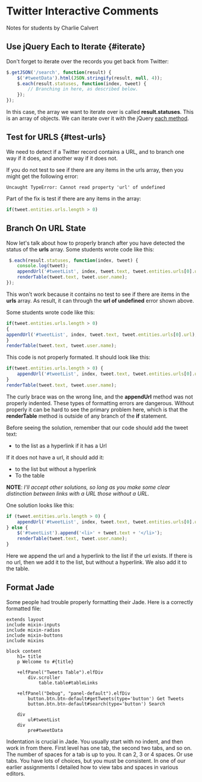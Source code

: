 # Twitter Interactive Comments

Notes for students by Charlie Calvert

## Use jQuery Each to Iterate {#iterate}

Don't forget to iterate over the records you get back from Twitter:

```javascript
$.getJSON('/search', function(result) {
    $('#tweetData').html(JSON.stringify(result, null, 4));
	$.each(result.statuses, function(index, tweet) {
		// Branching in here, as described below.
    });
});
```

In this case, the array we want to iterate over is called **result.statuses**. This is an array of objects. We can iterate over it with the jQuery [each method](http://api.jquery.com/jquery.each/).

## Test for URLS {#test-urls}

We need to detect if a Twitter record contains a URL, and to branch one way if it does, and another way if it does not.

If you do not test to see if there are any items in the urls array, then you might get the following error:

```
Uncaught TypeError: Cannot read property 'url' of undefined
```

Part of the fix is test if there are any items in the array:

```javascript
if(tweet.entities.urls.length > 0)
```

## Branch On URL State

Now let's talk about how to properly branch after you have detected the status of the **urls** array. Some students wrote code like this:

```javascript
 $.each(result.statuses, function(index, tweet) {
    console.log(tweet);
    appendUrl('#tweetList', index, tweet.text, tweet.entities.urls[0].url);
    renderTable(tweet.text, tweet.user.name);
});
```

This won't work because it contains no test to see if there are items in the **urls** array. As result, it can through the **url of undefined** error shown above.

Some students wrote code like this:

```javascript
if(tweet.entities.urls.length > 0)
{
appendUrl('#tweetList', index, tweet.text, tweet.entities.urls[0].url);
}
renderTable(tweet.text, tweet.user.name);
```

This code is not properly formated. It should look like this:

```javascript
if(tweet.entities.urls.length > 0) {
    appendUrl('#tweetList', index, tweet.text, tweet.entities.urls[0].url);
}
renderTable(tweet.text, tweet.user.name);
```

The curly brace was on the wrong line, and the **appendUrl** method was not properly indented. These types of formatting errors are dangerous. Without properly it can be hard to see the primary problem here, which is that the **renderTable** method is outside of any branch of the **if** statement.

Before seeing the solution, remember that our code should add the tweet text:

- to the list as a hyperlink if it has a Url

If it does not have a url, it should add it:

- to the list but without a hyperlink
- To the table

**NOTE**: *I'll accept other solutions, so long as you make some clear distinction between links with a URL those without a URL.*

One solution looks like this:

```javascript
if (tweet.entities.urls.length > 0) {
    appendUrl('#tweetList', index, tweet.text, tweet.entities.urls[0].url);
} else {
	$('#tweetList').append('<li>' + tweet.text + '</li>');
    renderTable(tweet.text, tweet.user.name);
}
```

Here we append the url and a hyperlink to the list if the url exists. If there is no url, then we add it to the list, but without a hyperlink. We also add it to the table.

## Format Jade

Some people had trouble properly formatting their Jade. Here is a correctly formatted file:

```jade
extends layout
include mixin-inputs
include mixin-radios
include mixin-buttons
include mixins

block content
    h1= title
    p Welcome to #{title}

    +elfPanel("Tweets Table").elfDiv
        div.scroller
            table.table#tableLinks

    +elfPanel("Debug", "panel-default").elfDiv
        button.btn.btn-default#getTweets(type='button') Get Tweets
        button.btn.btn-default#search(type='button') Search

    div
        ul#tweetList
    div
        pre#tweetData
```

Indentation is crucial in Jade. You usually start with no indent, and then work in from there. First level has one tab, the second two tabs, and so on. The number of spaces for a tab is up to you. It can 2, 3 or 4 spaces. Or use tabs. You have lots of choices, but you must be consistent. In one of our earlier assignments I detailed how to view tabs and spaces in various editors.
